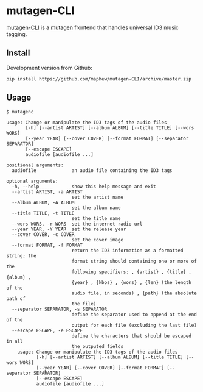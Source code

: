# mutagen-CLI

[mutagen-CLI](http://mutagen.lynnard.tk) is a [mutagen][mutagen] frontend that handles universal ID3 music tagging.

## Install

Development version from Github:

    pip install https://github.com/maphew/mutagen-CLI/archive/master.zip 


## Usage

    $ mutagenc

    usage: Change or manipulate the ID3 tags of the audio files
           [-h] [--artist ARTIST] [--album ALBUM] [--title TITLE] [--wors WORS]
           [--year YEAR] [--cover COVER] [--format FORMAT] [--separator SEPARATOR]
           [--escape ESCAPE]
           audiofile [audiofile ...]

    positional arguments:
      audiofile             an audio file containing the ID3 tags

    optional arguments:
      -h, --help            show this help message and exit
      --artist ARTIST, -a ARTIST
                            set the artist name
      --album ALBUM, -A ALBUM
                            set the album name
      --title TITLE, -t TITLE
                            set the title name
      --wors WORS, -r WORS  set the internet radio url
      --year YEAR, -Y YEAR  set the release year
      --cover COVER, -c COVER
                            set the cover image
      --format FORMAT, -f FORMAT
                            return the ID3 information as a formatted string; the
                            format string should containing one or more of the
                            following specifiers: , {artist} , {title} , {album} ,
                            {year} , {kbps} , {wors} , {len} (the length of the
                            audio file, in seconds) , {path} (the absolute path of
                            the file)
      --separator SEPARATOR, -s SEPARATOR
                            define the separator used to append at the end of the
                            output for each file (excluding the last file)
      --escape ESCAPE, -e ESCAPE
                            define the characters that should be escaped in all
                            the outputed fields
        usage: Change or manipulate the ID3 tags of the audio files
               [-h] [--artist ARTIST] [--album ALBUM] [--title TITLE] [--wors WORS]
               [--year YEAR] [--cover COVER] [--format FORMAT] [--separator SEPARATOR]
               [--escape ESCAPE]
               audiofile [audiofile ...]

[mutagen]: https://github.com/quodlibet/mutagen
